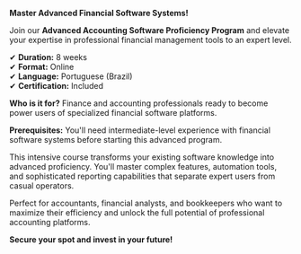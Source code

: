 **Master Advanced Financial Software Systems!**

Join our **Advanced Accounting Software Proficiency Program** and elevate your expertise in professional financial management tools to an expert level.

✔ **Duration:** 8 weeks  
✔ **Format:** Online  
✔ **Language:** Portuguese (Brazil)  
✔ **Certification:** Included

**Who is it for?** Finance and accounting professionals ready to become power users of specialized financial software platforms.

**Prerequisites:**
You'll need intermediate-level experience with financial software systems before starting this advanced program.

This intensive course transforms your existing software knowledge into advanced proficiency. You'll master complex features, automation tools, and sophisticated reporting capabilities that separate expert users from casual operators.

Perfect for accountants, financial analysts, and bookkeepers who want to maximize their efficiency and unlock the full potential of professional accounting platforms.

**Secure your spot and invest in your future!**